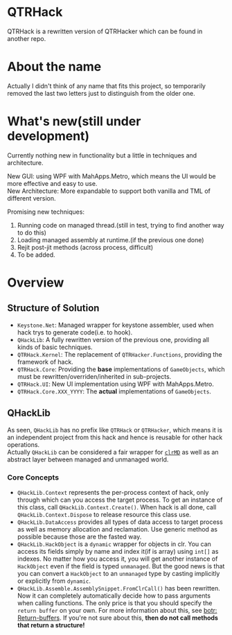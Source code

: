 # QTRHack
QTRHack is a rewritten version of QTRHacker which can be found in another repo.

# About the name
Actually I didn't think of any name that fits this project, so temporarily removed the last two letters just to distinguish from the older one.  

# What's new(still under development)
Currently nothing new in functionality but a little in techniques and architecture.  

New GUI: using WPF with MahApps.Metro, which means the UI would be more effective and easy to use.  
New Architecture: More expandable to support both vanilla and TML of different version.  

Promising new techniques:  
1. Running code on managed thread.(still in test, trying to find another way to do this)
2. Loading managed assembly at runtime.(if the previous one done)
3. Rejit post-jit methods (across process, difficult)
4. To be added.

# Overview
## Structure of Solution
* `Keystone.Net`: Managed wrapper for keystone assembler, used when hack trys to generate code(i.e. to hook).
* `QHackLib`: A fully rewritten version of the previous one, providing all kinds of basic techniques.
* `QTRHack.Kernel`: The replacement of `QTRHacker.Functions`, providing the framework of hack.
* `QTRHack.Core`: Providing the **base** implementations of `GameObjects`, which must be rewritten/overriden/inherited in sub-projects.
* `QTRHack.UI`: New UI implementation using WPF with MahApps.Metro.
* `QTRHack.Core.XXX_YYYY`: The **actual** implementations of `GameObjects`.

## QHackLib
As seen, `QHackLib` has no prefix like `QTRHack` or `QTRHacker`, which means it is an independent project from this hack and hence is reusable for other hack operations.  
Actually `QHackLib` can be considered a fair wrapper for [`clrMD`](https://github.com/microsoft/clrmd) as well as an abstract layer between managed and unmanaged world.  
### Core Concepts
* `QHackLib.Context` represents the per-process context of hack, only through which can you access the target process. 
To get an instance of this class, call `QHackLib.Context.Create()`. 
When hack is all done, call `QHackLib.Context.Dispose` to release resource this class use.  
* `QHackLib.DataAccess` provides all types of data access to target process as well as memory allocation and reclamation. 
Use generic method as possible because those are the fasted way.  
* `QHackLib.HackObject` is a `dynamic` wrapper for objects in clr. You can access its fields simply by name and index it(if is array) using `int[]` as indexes. 
No matter how you access it, you will get another instance of `HackObject` even if the field is typed `unmanaged`. 
But the good news is that you can convert a `HackObject` to an `unmanaged` type by casting implicitly or explicitly from `dynamic`.
* `QHackLib.Assemble.AssemblySnippet.FromClrCall()` has been rewritten. Now it can completely automatically decide how to pass arguments when calling functions. 
The only price is that you should specify the `return buffer` on your own. For more information about this, see [botr: Return-buffers](https://github.com/dotnet/runtime/blob/main/docs/design/coreclr/botr/clr-abi.md#return-buffers). 
If you're not sure about this, **then do not call methods that return a structure!**
